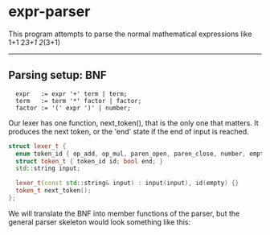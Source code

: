 # expr-parser

This program attempts to parse the normal mathematical expressions like 
1+1
2*3+1
2*(3+1)

---
## Parsing setup: BNF

```
  expr   := expr '+' term | term;
  term   := term '*' factor | factor;
  factor := '(' expr ')' | number;
```

Our lexer has one function, next_token(), that is the only one that matters. It
produces the next token, or the 'end' state if the end of input is reached.

```cpp
struct lexer_t {
  enum token_id { op_add, op_mul, paren_open, paren_close, number, empty };
  struct token_t { token_id id; bool end; }
  std::string input;

  lexer_t(const std::string& input) : input(input), id(empty) {}
  token_t next_token();
};
```

We will translate the BNF into member functions of the parser, but the
general parser skeleton would look something like this:
```
```